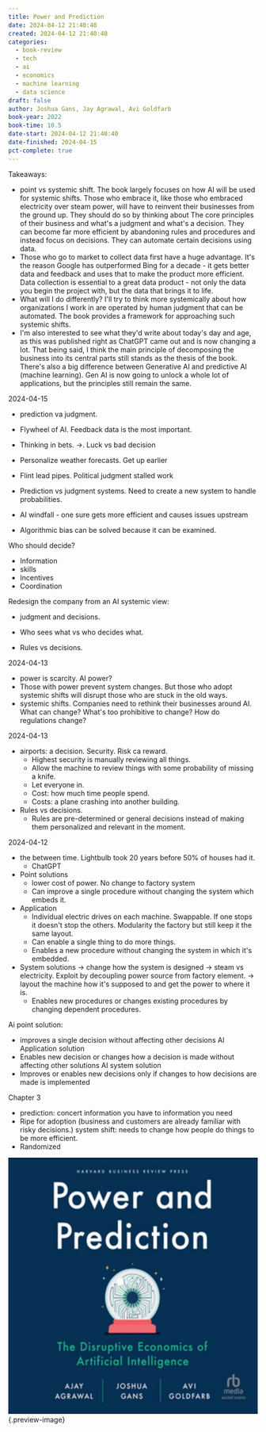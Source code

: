 ```yaml
---
title: Power and Prediction
date: 2024-04-12 21:40:40
created: 2024-04-12 21:40:40
categories:
  - book-review
  - tech
  - ai
  - economics
  - machine learning
  - data science
draft: false
author: Joshua Gans, Jay Agrawal, Avi Goldfarb
book-year: 2022
book-time: 10.5
date-start: 2024-04-12 21:40:40
date-finished: 2024-04-15
pct-complete: true
---
```


Takeaways:

- point vs systemic shift. The book largely focuses on how AI will be used for systemic shifts. Those who embrace it, like those who embraced electricity over steam power, will have to reinvent their businesses from the ground up. They should do so by thinking about The core principles of their business and what's a judgment and what's a decision. They can become far more efficient by abandoning rules and procedures and instead focus on decisions. They can automate certain decisions using data. 
- Those who go to market to collect data first have a huge advantage. It's the reason Google has outperformed Bing for a decade - it gets better data and feedback and uses that to make the product more efficient. Data collection is essential to a great data product - not only the data you begin the project with, but the data that brings it to life. 
- What will I do differently? I'll try to think more systemically about how organizations I work in are operated by human judgment that can be automated. The book provides a framework for approaching such systemic shifts. 
- I'm also interested to see what they'd write about today's day and age, as this was published right as ChatGPT came out and is now changing a lot. That being said, I think the main principle of decomposing the business into its central parts still stands as the thesis of the book. There's also a big difference between Generative AI and predictive AI (machine learning). Gen AI is now going to unlock a whole lot of applications, but the principles still remain the same. 


2024-04-15

- prediction va judgment. 
- Flywheel of AI. Feedback data is the most important. 
- Thinking in bets. →. Luck vs bad decision

- Personalize weather forecasts. Get up earlier 
- Flint lead pipes. Political judgment stalled work
- Prediction vs judgment systems. Need to create a new system to handle probabilities. 
- AI windfall - one sure gets more efficient and causes issues upstream
- Algorithmic bias can be solved because it can be examined. 

Who should decide?
- Information
- skills
- Incentives
- Coordination 

Redesign the company from an AI systemic view:
- judgment and decisions. 

- Who sees what vs who decides what. 
- Rules vs decisions. 

2024-04-13

- power is scarcity. AI power?
- Those with power prevent system changes. But those who adopt systemic shifts will disrupt those who are stuck in the old ways. 
- systemic shifts. Companies need to rethink their businesses around AI. What can change? What's too prohibitive to change? How do regulations change?


2024-04-13

- airports: a decision. Security. Risk ca reward. 
	- Highest security is manually reviewing all things. 
	- Allow the machine to review things with some probability of missing a knife. 
	- Let everyone in. 
	- Cost: how much time people spend. 
	- Costs: a plane crashing into another building. 
- Rules vs decisions. 
	- Rules are pre-determined or general decisions instead of making them personalized and relevant in the moment. 


2024-04-12

- the between time. Lightbulb took 20 years before 50% of houses had it. 
	- ChatGPT 
- Point solutions 
	- lower cost of power. No change to factory system 
	- Can improve a single procedure without changing the system which embeds it. 
- Application 
	- Individual electric drives on each machine. Swappable. If one stops it doesn't stop the others. Modularity the factory but still keep it the same layout. 
	- Can enable a single thing to do more things. 
	- Enables a new procedure without changing the system in which it's embedded. 
- System solutions → change how the system is designed → steam vs electricity. Exploit by decoupling power source from factory element. → layout the machine how it's supposed to and get the power to where it is. 
	- Enables new procedures or changes existing procedures by changing dependent procedures. 


Ai point solution:
- improves a single decision without affecting other decisions 
AI Application solution 
- Enables new decision or changes how a decision is made without affecting other solutions 
AI system solution 
- Improves or enables new decisions only if changes to how decisions are made is implemented 

Chapter 3

- prediction: concert information you have to information you need 
- Ripe for adoption (business and customers are already familiar with risky decisions.) system shift: needs to change how people do things to be more efficient. 
- Randomized 





![Power and Prediction](../img/book-power-and-prediction.jpeg){.preview-image}